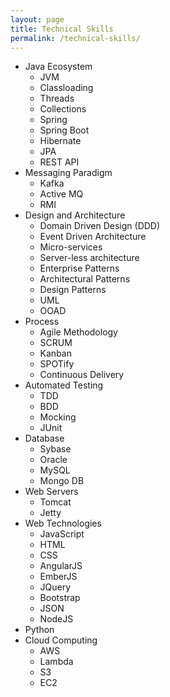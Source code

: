 ```yaml
---
layout: page
title: Technical Skills
permalink: /technical-skills/
---
```


- Java Ecosystem  
    - JVM
    - Classloading       
    - Threads
    - Collections  
    - Spring  
    - Spring Boot    
    - Hibernate 
    - JPA 
    - REST API 
- Messaging Paradigm 
    - Kafka 
    - Active MQ 
    - RMI
- Design and Architecture
    - Domain Driven Design (DDD) 
    - Event Driven Architecture 
    - Micro-services 
    - Server-less architecture 
    - Enterprise Patterns 
    - Architectural Patterns 
    - Design Patterns 
    - UML 
    - OOAD
- Process 
    - Agile Methodology 
    - SCRUM 
    - Kanban 
    - SPOTify
    - Continuous Delivery 
- Automated Testing 
    - TDD 
    - BDD 
    - Mocking 
    - JUnit
- Database 
    - Sybase 
    - Oracle 
    - MySQL 
    - Mongo DB
- Web Servers
    - Tomcat 
    - Jetty        
- Web Technologies
    - JavaScript 
    - HTML 
    - CSS 
    - AngularJS 
    - EmberJS 
    - JQuery 
    - Bootstrap 
    - JSON 
    - NodeJS
- Python                      
- Cloud Computing    
    - AWS 
    - Lambda 
    - S3 
    - EC2    

